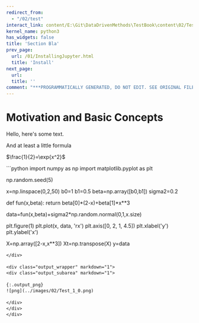 ```yaml
---
redirect_from:
  - "/02/test"
interact_link: content/E:\Git\DataDrivenMethods\TestBook\content\02/Test.ipynb
kernel_name: python3
has_widgets: false
title: 'Section Bla'
prev_page:
  url: /01/InstallingJupyter.html
  title: 'Install'
next_page:
  url: 
  title: ''
comment: "***PROGRAMMATICALLY GENERATED, DO NOT EDIT. SEE ORIGINAL FILES IN /content***"
---
```



# Motivation and Basic Concepts

Hello, here's some text.

And at least a little formula

$\frac{1}{2}=\exp{x^2}$



<div markdown="1" class="cell code_cell">
<div class="input_area" markdown="1">
```python
import numpy as np
import matplotlib.pyplot as plt

np.random.seed(5)

x=np.linspace(0,2,50)
b0=1
b1=0.5
beta=np.array([b0,b1])
sigma2=0.2

def fun(x,beta):
    return beta[0]*(2-x)+beta[1]*x**3

data=fun(x,beta)+sigma2*np.random.normal(0,1,x.size)

plt.figure(1)
plt.plot(x, data, 'rx')
plt.axis([0, 2, 1, 4.5])
plt.xlabel('y')
plt.ylabel('x')


X=np.array([2-x,x**3])
Xt=np.transpose(X)
y=data

```
</div>

<div class="output_wrapper" markdown="1">
<div class="output_subarea" markdown="1">

{:.output_png}
![png](../images/02/Test_1_0.png)

</div>
</div>
</div>

